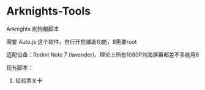 # Arknights-Tools
Arknights 刷狗粮脚本

需要 Auto.js 这个软件，自行开启辅助功能，8需要root

适配设备：Redmi Note 7 (lavender)，理论上所有1080P刘海屏幕都差不多能用8

现有脚本：
1. 经验票关卡
